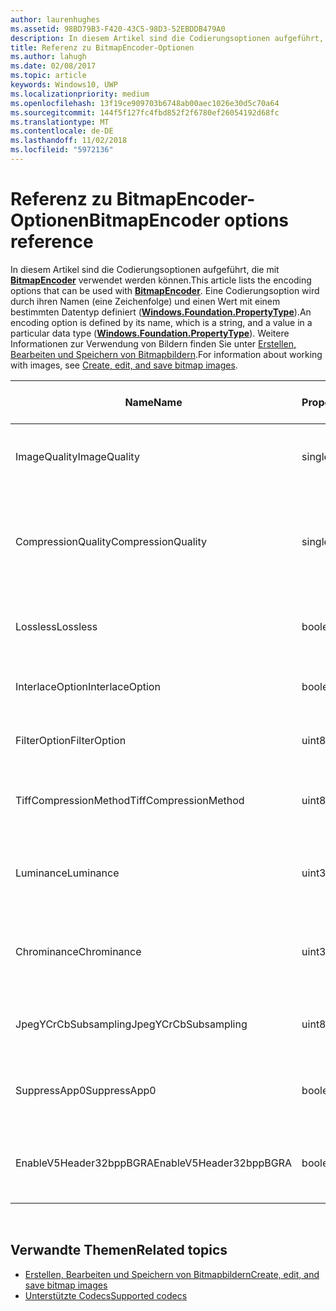 ```yaml
---
author: laurenhughes
ms.assetid: 98BD79B3-F420-43C5-98D3-52EBDDB479A0
description: In diesem Artikel sind die Codierungsoptionen aufgeführt, die mit BitmapEncoder verwendet werden können.
title: Referenz zu BitmapEncoder-Optionen
ms.author: lahugh
ms.date: 02/08/2017
ms.topic: article
keywords: Windows10, UWP
ms.localizationpriority: medium
ms.openlocfilehash: 13f19ce909703b6748ab00aec1026e30d5c70a64
ms.sourcegitcommit: 144f5f127fc4fbd852f2f6780ef26054192d68fc
ms.translationtype: MT
ms.contentlocale: de-DE
ms.lasthandoff: 11/02/2018
ms.locfileid: "5972136"
---
```

# <a name="bitmapencoder-options-reference"></a><span data-ttu-id="f868c-104">Referenz zu BitmapEncoder-Optionen</span><span class="sxs-lookup"><span data-stu-id="f868c-104">BitmapEncoder options reference</span></span>


<span data-ttu-id="f868c-105">In diesem Artikel sind die Codierungsoptionen aufgeführt, die mit [**BitmapEncoder**](https://msdn.microsoft.com/library/windows/apps/br226206) verwendet werden können.</span><span class="sxs-lookup"><span data-stu-id="f868c-105">This article lists the encoding options that can be used with [**BitmapEncoder**](https://msdn.microsoft.com/library/windows/apps/br226206).</span></span> <span data-ttu-id="f868c-106">Eine Codierungsoption wird durch ihren Namen (eine Zeichenfolge) und einen Wert mit einem bestimmten Datentyp definiert ([**Windows.Foundation.PropertyType**](https://msdn.microsoft.com/library/windows/apps/br225871)).</span><span class="sxs-lookup"><span data-stu-id="f868c-106">An encoding option is defined by its name, which is a string, and a value in a particular data type ([**Windows.Foundation.PropertyType**](https://msdn.microsoft.com/library/windows/apps/br225871)).</span></span> <span data-ttu-id="f868c-107">Weitere Informationen zur Verwendung von Bildern finden Sie unter [Erstellen, Bearbeiten und Speichern von Bitmapbildern](imaging.md).</span><span class="sxs-lookup"><span data-stu-id="f868c-107">For information about working with images, see [Create, edit, and save bitmap images](imaging.md).</span></span>

| <span data-ttu-id="f868c-108">Name</span><span class="sxs-lookup"><span data-stu-id="f868c-108">Name</span></span>                    | <span data-ttu-id="f868c-109">PropertyType</span><span class="sxs-lookup"><span data-stu-id="f868c-109">PropertyType</span></span> | <span data-ttu-id="f868c-110">Verwendungshinweise</span><span class="sxs-lookup"><span data-stu-id="f868c-110">Usage notes</span></span>                                                                                        | <span data-ttu-id="f868c-111">Gültige Formate</span><span class="sxs-lookup"><span data-stu-id="f868c-111">Valid formats</span></span> |
|-------------------------|--------------|----------------------------------------------------------------------------------------------------|---------------|
| <span data-ttu-id="f868c-112">ImageQuality</span><span class="sxs-lookup"><span data-stu-id="f868c-112">ImageQuality</span></span>            | <span data-ttu-id="f868c-113">single</span><span class="sxs-lookup"><span data-stu-id="f868c-113">single</span></span>       | <span data-ttu-id="f868c-114">Gültige Werte von 0 bis 1,0</span><span class="sxs-lookup"><span data-stu-id="f868c-114">Valid values from 0 to 1.0.</span></span> <span data-ttu-id="f868c-115">Höhere Werte bedeuten höhere Qualität</span><span class="sxs-lookup"><span data-stu-id="f868c-115">Higher values indicate higher quality</span></span>                                 | <span data-ttu-id="f868c-116">JPEG, JPEG-XR</span><span class="sxs-lookup"><span data-stu-id="f868c-116">JPEG, JPEG-XR</span></span> |
| <span data-ttu-id="f868c-117">CompressionQuality</span><span class="sxs-lookup"><span data-stu-id="f868c-117">CompressionQuality</span></span>      | <span data-ttu-id="f868c-118">single</span><span class="sxs-lookup"><span data-stu-id="f868c-118">single</span></span>       | <span data-ttu-id="f868c-119">Gültige Werte von 0 bis 1,0</span><span class="sxs-lookup"><span data-stu-id="f868c-119">Valid values from 0 to 1.0.</span></span> <span data-ttu-id="f868c-120">Höhere Werte bedeuten ein effizienteres und langsameres Komprimierungsverfahren</span><span class="sxs-lookup"><span data-stu-id="f868c-120">Higher values indicate a more efficient and slower compression scheme</span></span> | <span data-ttu-id="f868c-121">TIFF</span><span class="sxs-lookup"><span data-stu-id="f868c-121">TIFF</span></span>          |
| <span data-ttu-id="f868c-122">Lossless</span><span class="sxs-lookup"><span data-stu-id="f868c-122">Lossless</span></span>                | <span data-ttu-id="f868c-123">boolean</span><span class="sxs-lookup"><span data-stu-id="f868c-123">boolean</span></span>      | <span data-ttu-id="f868c-124">Wenn dieser Wert auf „true“ festgelegt ist, wird die Option „ImageQuality“ ignoriert.</span><span class="sxs-lookup"><span data-stu-id="f868c-124">If this is set to true, the ImageQuality option is ignored</span></span>                                        | <span data-ttu-id="f868c-125">JPEG-XR</span><span class="sxs-lookup"><span data-stu-id="f868c-125">JPEG-XR</span></span>       |
| <span data-ttu-id="f868c-126">InterlaceOption</span><span class="sxs-lookup"><span data-stu-id="f868c-126">InterlaceOption</span></span>         | <span data-ttu-id="f868c-127">boolean</span><span class="sxs-lookup"><span data-stu-id="f868c-127">boolean</span></span>      | <span data-ttu-id="f868c-128">Gibt an, ob der Interlacemodus für das Bild verwendet wird</span><span class="sxs-lookup"><span data-stu-id="f868c-128">Whether to interlace the image</span></span>                                                                    | <span data-ttu-id="f868c-129">PNG</span><span class="sxs-lookup"><span data-stu-id="f868c-129">PNG</span></span>           |
| <span data-ttu-id="f868c-130">FilterOption</span><span class="sxs-lookup"><span data-stu-id="f868c-130">FilterOption</span></span>            | <span data-ttu-id="f868c-131">uint8</span><span class="sxs-lookup"><span data-stu-id="f868c-131">uint8</span></span>        | <span data-ttu-id="f868c-132">Verwenden Sie die [**PngFilterMode**](https://msdn.microsoft.com/library/windows/apps/br226389)-Enumeration.</span><span class="sxs-lookup"><span data-stu-id="f868c-132">Use the [**PngFilterMode**](https://msdn.microsoft.com/library/windows/apps/br226389) enumeration</span></span>                                | <span data-ttu-id="f868c-133">PNG</span><span class="sxs-lookup"><span data-stu-id="f868c-133">PNG</span></span>           |
| <span data-ttu-id="f868c-134">TiffCompressionMethod</span><span class="sxs-lookup"><span data-stu-id="f868c-134">TiffCompressionMethod</span></span>   | <span data-ttu-id="f868c-135">uint8</span><span class="sxs-lookup"><span data-stu-id="f868c-135">uint8</span></span>        | <span data-ttu-id="f868c-136">Verwenden Sie die [**TiffCompressionMode**](https://msdn.microsoft.com/library/windows/apps/br226399)-Enumeration.</span><span class="sxs-lookup"><span data-stu-id="f868c-136">Use the [**TiffCompressionMode**](https://msdn.microsoft.com/library/windows/apps/br226399) enumeration</span></span>                    | <span data-ttu-id="f868c-137">TIFF</span><span class="sxs-lookup"><span data-stu-id="f868c-137">TIFF</span></span>          |
| <span data-ttu-id="f868c-138">Luminance</span><span class="sxs-lookup"><span data-stu-id="f868c-138">Luminance</span></span>               | <span data-ttu-id="f868c-139">uint32Array</span><span class="sxs-lookup"><span data-stu-id="f868c-139">uint32Array</span></span>  | <span data-ttu-id="f868c-140">Ein Array mit 64Elementen, das die Quantifizierungskonstanten für die Leuchtdichte enthält</span><span class="sxs-lookup"><span data-stu-id="f868c-140">An array of 64 elements containing luminance quantization constants</span></span>                               | <span data-ttu-id="f868c-141">JPEG</span><span class="sxs-lookup"><span data-stu-id="f868c-141">JPEG</span></span>          |
| <span data-ttu-id="f868c-142">Chrominance</span><span class="sxs-lookup"><span data-stu-id="f868c-142">Chrominance</span></span>             | <span data-ttu-id="f868c-143">uint32Array</span><span class="sxs-lookup"><span data-stu-id="f868c-143">uint32Array</span></span>  | <span data-ttu-id="f868c-144">Ein Array mit 64Elementen, das die Quantifizierungskonstanten für die Chrominanz enthält</span><span class="sxs-lookup"><span data-stu-id="f868c-144">An array of 64 elements containing chrominance quantization constants</span></span>                             | <span data-ttu-id="f868c-145">JPEG</span><span class="sxs-lookup"><span data-stu-id="f868c-145">JPEG</span></span>          |
| <span data-ttu-id="f868c-146">JpegYCrCbSubsampling</span><span class="sxs-lookup"><span data-stu-id="f868c-146">JpegYCrCbSubsampling</span></span>    | <span data-ttu-id="f868c-147">uint8</span><span class="sxs-lookup"><span data-stu-id="f868c-147">uint8</span></span>        | <span data-ttu-id="f868c-148">Verwenden Sie die [**JpegSubsamplingMode**](https://msdn.microsoft.com/library/windows/apps/br226386)-Enumeration</span><span class="sxs-lookup"><span data-stu-id="f868c-148">Use the [**JpegSubsamplingMode**](https://msdn.microsoft.com/library/windows/apps/br226386) enumeration</span></span>                    | <span data-ttu-id="f868c-149">JPEG</span><span class="sxs-lookup"><span data-stu-id="f868c-149">JPEG</span></span>          |
| <span data-ttu-id="f868c-150">SuppressApp0</span><span class="sxs-lookup"><span data-stu-id="f868c-150">SuppressApp0</span></span>            | <span data-ttu-id="f868c-151">boolean</span><span class="sxs-lookup"><span data-stu-id="f868c-151">boolean</span></span>      | <span data-ttu-id="f868c-152">Gibt an, ob die Erstellung eines App0-Metadatenblocks unterdrückt wird</span><span class="sxs-lookup"><span data-stu-id="f868c-152">Whether to suppress the creation of an App0 metadata block</span></span>                                        | <span data-ttu-id="f868c-153">JPEG</span><span class="sxs-lookup"><span data-stu-id="f868c-153">JPEG</span></span>          |
| <span data-ttu-id="f868c-154">EnableV5Header32bppBGRA</span><span class="sxs-lookup"><span data-stu-id="f868c-154">EnableV5Header32bppBGRA</span></span> | <span data-ttu-id="f868c-155">boolean</span><span class="sxs-lookup"><span data-stu-id="f868c-155">boolean</span></span>      | <span data-ttu-id="f868c-156">Gibt an, ob die Codierung als Version5 des BMP-Formats erfolgen soll, die Alphawerte unterstützt.</span><span class="sxs-lookup"><span data-stu-id="f868c-156">Whether to encode to a version 5 BMP which supports alpha</span></span>                                         | <span data-ttu-id="f868c-157">BMP</span><span class="sxs-lookup"><span data-stu-id="f868c-157">BMP</span></span>           |

 

## <a name="related-topics"></a><span data-ttu-id="f868c-158">Verwandte Themen</span><span class="sxs-lookup"><span data-stu-id="f868c-158">Related topics</span></span>

* [<span data-ttu-id="f868c-159">Erstellen, Bearbeiten und Speichern von Bitmapbildern</span><span class="sxs-lookup"><span data-stu-id="f868c-159">Create, edit, and save bitmap images</span></span>](imaging.md)
* [<span data-ttu-id="f868c-160">Unterstützte Codecs</span><span class="sxs-lookup"><span data-stu-id="f868c-160">Supported codecs</span></span>](supported-codecs.md)

 




